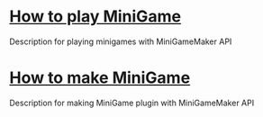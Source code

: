 # [How to play MiniGame]
Description for playing minigames with MiniGameMaker API

# [How to make MiniGame]
Description for making MiniGame plugin with MiniGameMaker API

[How to play MiniGame]: playingMiniGameWiki.md
[How to make MiniGame]: makingMiniGameWiki.md
